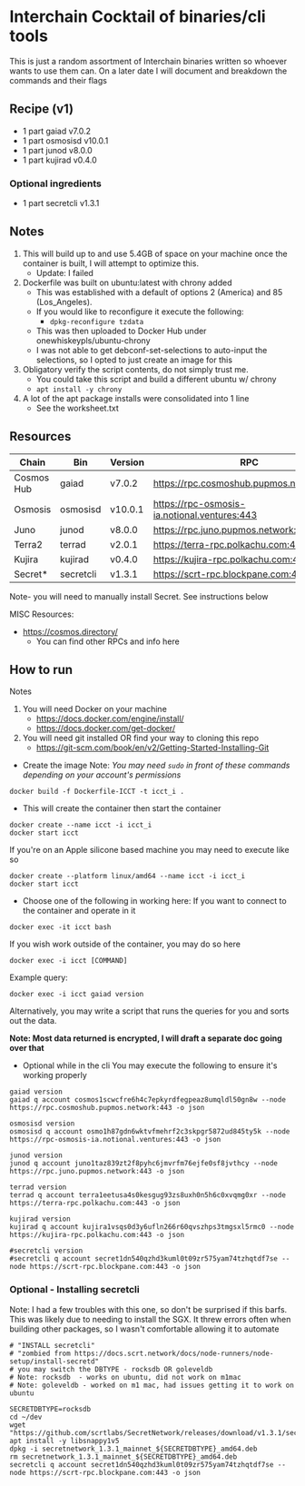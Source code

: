 # Interchain Cocktail of binaries/cli tools
This is just a random assortment of Interchain binaries written so whoever wants to use them can.  On a later date I will document and breakdown the commands and their flags

## Recipe (v1)
- 1 part gaiad v7.0.2
- 1 part osmosisd v10.0.1
- 1 part junod v8.0.0
- 1 part kujirad v0.4.0

### Optional ingredients
- 1 part secretcli v1.3.1

## Notes
1. This will build up to and use 5.4GB of space on your machine once the container is built, I will attempt to optimize this.
    - Update: I failed
2. Dockerfile was built on ubuntu:latest with chrony added
    - This was established with a default of options 2 (America) and 85 (Los_Angeles).
    - If you would like to reconfigure it execute the following:
        - `dpkg-reconfigure tzdata`
    - This was then uploaded to Docker Hub under onewhiskeypls/ubuntu-chrony
    - I was not able to get debconf-set-selections to auto-input the selections, so I opted to just create an image for this
3. Obligatory verify the script contents, do not simply trust me.
    - You could take this script and build a different ubuntu w/ chrony
    - `apt install -y chrony`
4. A lot of the apt package installs were consolidated into 1 line
    - See the worksheet.txt

## Resources
|Chain|Bin|Version|RPC|
|-|-|-|--|
|Cosmos Hub|gaiad|v7.0.2| https://rpc.cosmoshub.pupmos.network:443 |
|Osmosis|osmosisd|v10.0.1| https://rpc-osmosis-ia.notional.ventures:443 |
|Juno|junod|v8.0.0| https://rpc.juno.pupmos.network:443 |
|Terra2|terrad|v2.0.1| https://terra-rpc.polkachu.com:443 |
|Kujira|kujirad|v0.4.0| https://kujira-rpc.polkachu.com:443 |
|Secret*|secretcli|v1.3.1| https://scrt-rpc.blockpane.com:443 |

Note- you will need to manually install Secret. See instructions below

MISC Resources:
- https://cosmos.directory/
  - You can find other RPCs and info here

## How to run
Notes
1. You will need Docker on your machine
    - https://docs.docker.com/engine/install/
    - https://docs.docker.com/get-docker/
2. You will need git installed OR find your way to cloning this repo
    - https://git-scm.com/book/en/v2/Getting-Started-Installing-Git

- Create the image
Note: *You may need `sudo` in front of these commands depending on your account's permissions*

```
docker build -f Dockerfile-ICCT -t icct_i .
```

- This will create the container then start the container
```
docker create --name icct -i icct_i
docker start icct
```

If you're on an Apple silicone based machine you may need to execute like so
```
docker create --platform linux/amd64 --name icct -i icct_i
docker start icct

```

- Choose one of the following in working here:
If you want to connect to the container and operate in it
```
docker exec -it icct bash
```

If you wish work outside of the container, you may do so here
```
docker exec -i icct [COMMAND]
```
Example query:
```
docker exec -i icct gaiad version
```
Alternatively, you may write a script that runs the queries for you and sorts out the data.

**Note: Most data returned is encrypted, I will draft a separate doc going over that**

- Optional while in the cli
You may execute the following to ensure it's working properly
```
gaiad version
gaiad q account cosmos1scwcfre6h4c7epkyrdfegpeaz8umqldl50gn8w --node https://rpc.cosmoshub.pupmos.network:443 -o json

osmosisd version
osmosisd q account osmo1h87gdn6wktvfmehrf2c3skpgr5872ud845ty5k --node https://rpc-osmosis-ia.notional.ventures:443 -o json

junod version
junod q account juno1taz839zt2f8pyhc6jmvrfm76ejfe0sf8jvthcy --node https://rpc.juno.pupmos.network:443 -o json

terrad version
terrad q account terra1eetusa4s0kesgug93zs8uxh0n5h6c0xvqmg0xr --node https://terra-rpc.polkachu.com:443 -o json

kujirad version
kujirad q account kujira1vsqs0d3y6ufln266r60qvszhps3tmgsxl5rmc0 --node https://kujira-rpc.polkachu.com:443 -o json

#secretcli version
#secretcli q account secret1dn540qzhd3kuml0t09zr575yam74tzhqtdf7se --node https://scrt-rpc.blockpane.com:443 -o json
```

### Optional - Installing secretcli
Note: I had a few troubles with this one, so don't be surprised if this barfs. This was likely due to needing to install the SGX.  It threw errors often when building other packages, so I wasn't comfortable allowing it to automate
```
# "INSTALL secretcli"
# "zombied from https://docs.scrt.network/docs/node-runners/node-setup/install-secretd"
# you may switch the DBTYPE - rocksdb OR goleveldb
# Note: rocksdb  - works on ubuntu, did not work on m1mac
# Note: goleveldb - worked on m1 mac, had issues getting it to work on ubuntu

SECRETDBTYPE=rocksdb
cd ~/dev
wget "https://github.com/scrtlabs/SecretNetwork/releases/download/v1.3.1/secretnetwork_1.3.1_mainnet_${SECRETDBTYPE}_amd64.deb"
apt install -y libsnappy1v5
dpkg -i secretnetwork_1.3.1_mainnet_${SECRETDBTYPE}_amd64.deb
rm secretnetwork_1.3.1_mainnet_${SECRETDBTYPE}_amd64.deb
secretcli q account secret1dn540qzhd3kuml0t09zr575yam74tzhqtdf7se --node https://scrt-rpc.blockpane.com:443 -o json
```
